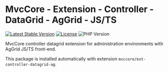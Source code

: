 # MvcCore - Extension - Controller - DataGrid - AgGrid - JS/TS

[![Latest Stable Version](https://img.shields.io/badge/Stable-v5.1.3-brightgreen.svg?style=plastic)](https://github.com/mvccore/ext-controller-datagrid-ag-js/releases)
[![License](https://img.shields.io/badge/License-BSD%203-brightgreen.svg?style=plastic)](https://mvccore.github.io/docs/mvccore/5.0.0/LICENSE.md)
![PHP Version](https://img.shields.io/badge/PHP->=5.4-brightgreen.svg?style=plastic)

MvcCore controller datagrid extension for administration environments with AgGrid JS/TS front-end.

This package is installed automatically with extension `mvccore/ext-controller-datagrid-ag`.